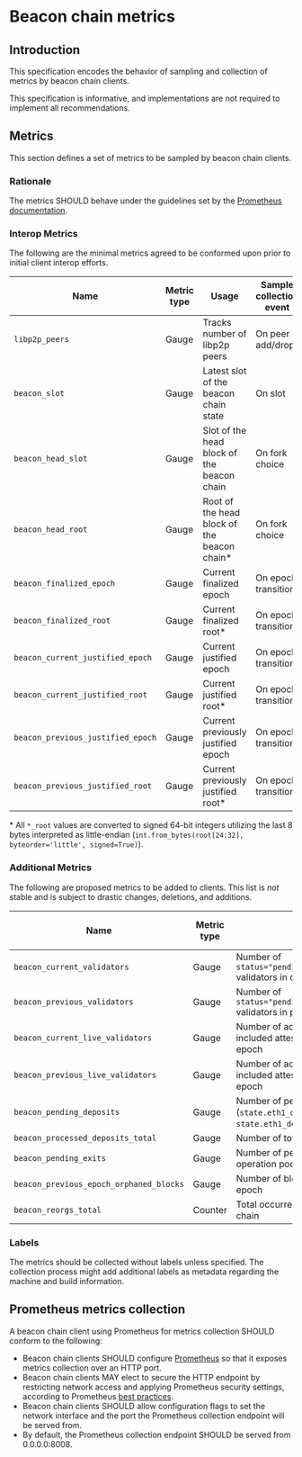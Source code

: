 # Beacon chain metrics

## Introduction

This specification encodes the behavior of sampling and collection of metrics by beacon chain clients.

This specification is informative, and implementations are not required to implement all recommendations.

## Metrics

This section defines a set of metrics to be sampled by beacon chain clients.

### Rationale

The metrics SHOULD behave under the guidelines set by the [Prometheus documentation](https://prometheus.io/docs/practices/instrumentation/#things-to-watch-out-for).

### Interop Metrics

The following are the minimal metrics agreed to be conformed upon prior to initial client interop efforts.

| Name | Metric type | Usage | Sample collection event |
|------------------------------------------|-------------|-------------------------------------------------------------|----------------------|
| `libp2p_peers`                           | Gauge       | Tracks number of libp2p peers                               | On peer add/drop     |
| `beacon_slot`                            | Gauge       | Latest slot of the beacon chain state                       | On slot              |
| `beacon_head_slot`                       | Gauge       | Slot of the head block of the beacon chain                  | On fork choice       |
| `beacon_head_root`                       | Gauge       | Root of the head block of the beacon chain*                 | On fork choice       |
| `beacon_finalized_epoch`                 | Gauge       | Current finalized epoch                                     | On epoch transition  |
| `beacon_finalized_root`                  | Gauge       | Current finalized root*                                     | On epoch transition  |
| `beacon_current_justified_epoch`         | Gauge       | Current justified epoch                                     | On epoch transition  |
| `beacon_current_justified_root`          | Gauge       | Current justified root*                                     | On epoch transition  |
| `beacon_previous_justified_epoch`        | Gauge       | Current previously justified epoch                          | On epoch transition  |
| `beacon_previous_justified_root`         | Gauge       | Current previously justified root*                          | On epoch transition  |

\* All `*_root` values are converted to signed 64-bit integers utilizing the last 8 bytes interpreted as little-endian (`int.from_bytes(root[24:32], byteorder='little', signed=True)`).
### Additional Metrics

The following are proposed metrics to be added to clients. This list is _not_ stable and is subject to drastic changes, deletions, and additions.

| Name | Metric type | Usage | Sample collection event |
|------------------------------------------|-------------|--------------------------------------------------------------------------------------|---------------------|
| `beacon_current_validators`              | Gauge       | Number of `status="pending\|active\|exited\|withdrawable"` validators in current epoch  | On epoch transition |
| `beacon_previous_validators`             | Gauge       | Number of `status="pending\|active\|exited\|withdrawable"` validators in previous epoch | On epoch transition |
| `beacon_current_live_validators`         | Gauge       | Number of active validators that successfully included attestation on chain for current epoch     | On block  |
| `beacon_previous_live_validators`        | Gauge       | Number of active validators that successfully included attestation on chain for previous epoch    | On block  |
| `beacon_pending_deposits`                | Gauge       | Number of pending deposits (`state.eth1_data.deposit_count - state.eth1_deposit_index`)           | On block  |
| `beacon_processed_deposits_total`        | Gauge       | Number of total deposits included on chain                                                        | On block  |
| `beacon_pending_exits`                   | Gauge       | Number of pending voluntary exits in local operation pool                                         | On slot   |
| `beacon_previous_epoch_orphaned_blocks`  | Gauge       | Number of blocks orphaned in the previous epoch                                         | On epoch transition |
| `beacon_reorgs_total`                    | Counter     | Total occurrences of reorganizations of the chain                                            | On fork choice |

### Labels

The metrics should be collected without labels unless specified. The collection process might add additional labels as metadata regarding the machine and build information.

## Prometheus metrics collection

A beacon chain client using Prometheus for metrics collection SHOULD conform to the following:

* Beacon chain clients SHOULD configure [Prometheus](https://prometheus.io/) so that it exposes metrics collection over an HTTP port.
* Beacon chain clients MAY elect to secure the HTTP endpoint by restricting network access and applying Prometheus security settings, according to Prometheus [best practices](https://prometheus.io/docs/operating/security/).
* Beacon chain clients SHOULD allow configuration flags to set the network interface and the port the Prometheus collection endpoint will be served from.
* By default, the Prometheus collection endpoint SHOULD be served from 0.0.0.0:8008.
